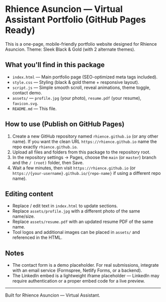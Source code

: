 
# Rhience Asuncion — Virtual Assistant Portfolio (GitHub Pages Ready)

This is a one-page, mobile-friendly portfolio website designed for Rhience Asuncion.
Theme: Sleek Black & Gold (with 2 alternate themes).

## What you'll find in this package
- `index.html` — Main portfolio page (SEO-optimized meta tags included).
- `style.css` — Styling (black & gold theme + responsive layout).
- `script.js` — Simple smooth scroll, reveal animations, theme toggle, contact demo.
- `assets/` — `profile.jpg` (your photo), `resume.pdf` (your resume), `favicon.svg`.
- `README.md` — This file.

## How to use (Publish on GitHub Pages)
1. Create a new GitHub repository named `rhience.github.io` (or any other name). If you want the clean URL `https://rhience.github.io` name the repo exactly `rhience.github.io`.
2. Upload all files and folders from this package to the repository root.
3. In the repository settings → Pages, choose the `main` (or `master`) branch and the `/ (root)` folder, then Save.
4. Wait a few minutes, then visit `https://rhience.github.io` (or `https://{your-username}.github.io/{repo-name}` if using a different repo name).

## Editing content
- Replace / edit text in `index.html` to update sections.
- Replace `assets/profile.jpg` with a different photo of the same name/size.
- Replace `assets/resume.pdf` with an updated resume PDF of the same name.
- Tool logos and additional images can be placed in `assets/` and referenced in the HTML.

## Notes
- The contact form is a demo placeholder. For real submissions, integrate with an email service (Formspree, Netlify Forms, or a backend).
- The LinkedIn embed is a lightweight iframe placeholder — LinkedIn may require authentication or a proper embed code for a live preview.

---
Built for Rhience Asuncion — Virtual Assistant.

